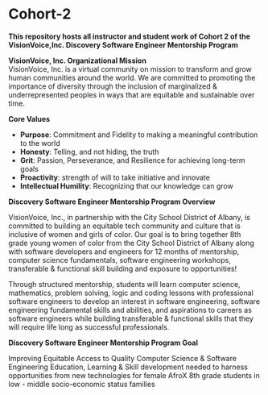 # Cohort-2
<B>This repository hosts all instructor and student work of Cohort 2 of the VisionVoice,Inc. Discovery Software Engineer Mentorship Program</B>

<div><b>VisionVoice, Inc. Organizational Mission</b></div>
VisionVoice, Inc. is a virtual community on mission to transform and grow human communities around the world. We are committed to promoting the importance of diversity through the inclusion of marginalized & underrepresented peoples in ways that are equitable and sustainable over time.

<space></space>

<b> Core Values </b>
<ul>
  <li><b>Purpose</b>: Commitment and Fidelity to making a meaningful contribution to the world
<li><b>Honesty</b>: Telling, and not hiding, the truth
<li><b>Grit</b>: Passion, Perseverance, and Resilience for achieving long-term goals
<li><b>Proactivity</b>: strength of will to take initiative and innovate
<li><b>Intellectual Humility</b>: Recognizing that our knowledge can grow
</ul>

<div> </div>

<div><b>Discovery Software Engineer Mentorship Program Overview</b></div>

VisionVoice, Inc., in partnership with the City School District of Albany, is committed to building an equitable tech community and culture that is inclusive of women and girls of color. Our goal is to bring together 8th grade young women of color from the City School District of Albany along with software developers and engineers for 12  months of mentorship, computer science fundamentals, software engineering workshops,  transferable & functional skill building and exposure to opportunities!

Through structured mentorship, students will learn computer science, mathematics, problem solving, logic  and coding lessons with professional software engineers to develop an interest in software engineering, software engineering fundamental skills and abilities, and aspirations to careers as software engineers while building transferable & functional skills that they will require life long as successful professionals.

<b><div>Discovery Software Engineer Mentorship Program Goal</b></div>

Improving Equitable Access to Quality Computer Science & Software Engineering Education, Learning & Skill development needed to harness opportunities from new technologies for female AfroX 8th grade students in low - middle socio-economic status families
